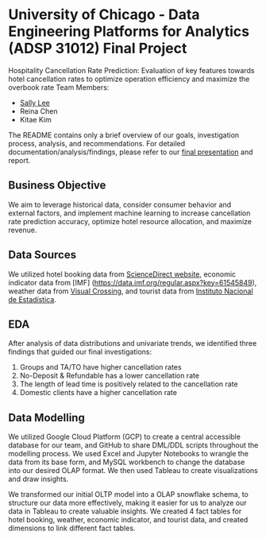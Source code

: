 # University of Chicago - Data Engineering Platforms for Analytics (ADSP 31012) Final Project
Hospitality Cancellation Rate Prediction: Evaluation of key features towards hotel cancellation rates to optimize operation efficiency and maximize the overbook rate 
Team Members:
- [Sally Lee](https://github.com/sallylee0801)
- Reina Chen
- Kitae Kim

The README contains only a brief overview of our goals, investigation process, analysis, and recommendations.
For detailed documentation/analysis/findings, please refer to our [final presentation](https://github.com/sallylee0801/Hospitality-Cancellation-Rate-Prediction/blob/main/Hospitality%20Cancellation%20Rate%20Prediction.pdf) and report.
## Business Objective
We aim to leverage historical data, consider consumer behavior and external factors, and implement machine learning to increase cancellation rate prediction accuracy, optimize hotel resource allocation, and maximize revenue.
## Data Sources
We utilized hotel booking data from [ScienceDirect website](https://doi.org/10.1016/j.dib.2018.11.126), economic indicator data from [IMF] (https://data.imf.org/regular.aspx?key=61545849), weather data from [Visual Crossing](https://www.visualcrossing.com/), and tourist data from [Instituto Nacional de Estadística](https://www.ine.es/jaxiT3/Datos.htm?t=10822#!tabs-table).
## EDA
After analysis of data distributions and univariate trends, we identified three findings that guided our final investigations:

1. Groups and TA/TO have higher cancellation rates
2. No-Deposit & Refundable has a lower cancellation rate
3. The length of lead time is positively related to the cancellation rate
4. Domestic clients have a higher cancellation rate

## Data Modelling
We utilized Google Cloud Platform (GCP) to create a central accessible database for our team, and GitHub to share DML/DDL scripts throughout the modelling process. We used Excel and Jupyter Notebooks to wrangle the data from its base form, and MySQL workbench to change the database into our desired OLAP format. We then used Tableau to create visualizations and draw insights.

We transformed our initial OLTP model into a OLAP snowflake schema, to structure our data more effectively, making it easier for us to analyze our data in Tableau to create valuable insights. We created 4 fact tables for hotel booking, weather, economic indicator, and tourist data, and created dimensions to link different fact tables.
